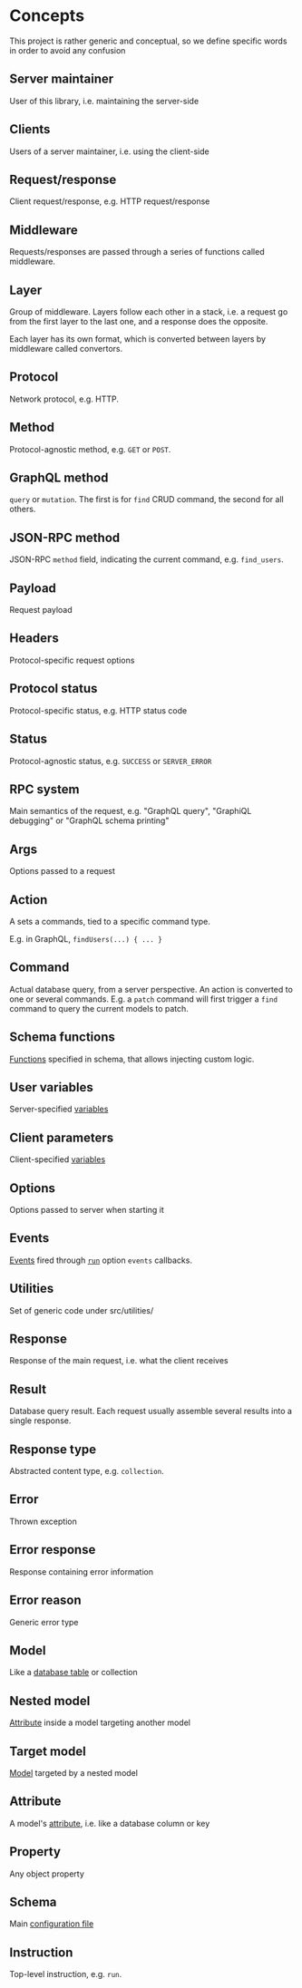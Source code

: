 # Concepts

This project is rather generic and conceptual, so we define specific words
in order to avoid any confusion

## Server maintainer

User of this library, i.e. maintaining the server-side

## Clients

Users of a server maintainer, i.e. using the client-side

## Request/response

Client request/response, e.g. HTTP request/response

## Middleware

Requests/responses are passed through a series of functions called middleware.

## Layer

Group of middleware. Layers follow each other in a stack, i.e. a request go
from the first layer to the last one, and a response does the opposite.

Each layer has its own format, which is converted between layers by middleware
called convertors.

## Protocol

Network protocol, e.g. HTTP.

## Method

Protocol-agnostic method, e.g. `GET` or `POST`.

## GraphQL method

`query` or `mutation`. The first is for `find` CRUD command, the second for all
others.

## JSON-RPC method

JSON-RPC `method` field, indicating the current command, e.g. `find_users`.

## Payload

Request payload

## Headers

Protocol-specific request options

## Protocol status

Protocol-specific status, e.g. HTTP status code

## Status

Protocol-agnostic status, e.g. `SUCCESS` or `SERVER_ERROR`

## RPC system

Main semantics of the request, e.g. "GraphQL query", "GraphiQL debugging" or
"GraphQL schema printing"

## Args

Options passed to a request

## Action

A sets a commands, tied to a specific command type.

E.g. in GraphQL, `findUsers(...) { ... }`

## Command

Actual database query, from a server perspective. An action is converted to
one or several commands. E.g. a `patch` command will first trigger a `find`
command to query the current models to patch.

## Schema functions

[Functions](functions.md) specified in schema, that allows injecting
custom logic.

## User variables

Server-specified [variables](functions.md#user-variables)

## Client parameters

Client-specified [variables](functions.md#client-parameters)

## Options

Options passed to server when starting it

## Events

[Events](events.md) fired through [`run`](run.md) option `events` callbacks.

## Utilities

Set of generic code under src/utilities/

## Response

Response of the main request, i.e. what the client receives

## Result

Database query result. Each request usually assemble several results into
a single response.

## Response type

Abstracted content type, e.g. `collection`.

## Error

Thrown exception

## Error response

Response containing error information

## Error reason

Generic error type

## Model

Like a [database table](models.md) or collection

## Nested model

[Attribute](relations.md) inside a model targeting another model

## Target model

[Model](relations.md) targeted by a nested model

## Attribute

A model's [attribute](models.md#attributes.md),
i.e. like a database column or key

## Property

Any object property

## Schema

Main [configuration file](schema.md)

## Instruction

Top-level instruction, e.g. `run`.
